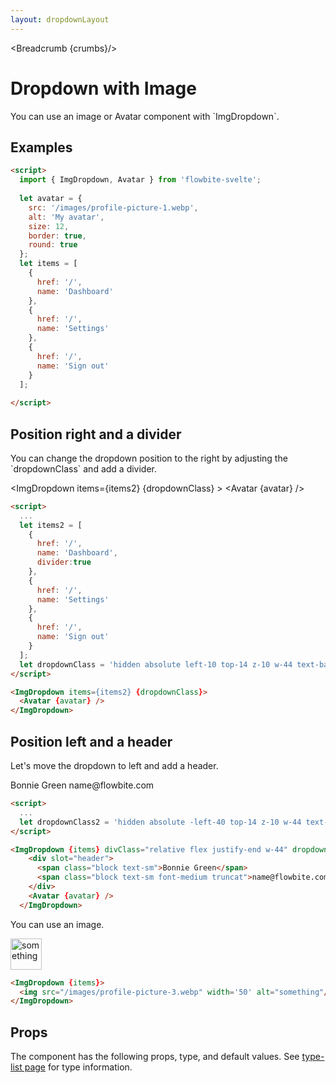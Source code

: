 ```yaml
---
layout: dropdownLayout
---
```


<script lang="ts">
  import { ImgDropdown, Avatar, Table, TableDefaultRow, Breadcrumb } from '$lib/index';
  import componentProps from '../props/ImgDropdown.json'
  // Props table
  export let dropdownItems = componentProps.props
  let propHeader = ['Name', 'Type', 'Default']
  
  let divClass='w-full relative overflow-x-auto shadow-md sm:rounded-lg'
  let avatar = {
    src: '/images/profile-picture-1.webp',
    alt: 'My avatar',
    size: 12,
    border: true,
    round: true
  };
  let items = [
    {
      href: '/',
      name: 'Dashboard'
    },
    {
      href: '/',
      name: 'Settings'
    },
    {
      href: '/',
      name: 'Sign out'
    }
  ];
  let items2 = [
    {
      href: '/',
      name: 'Dashboard',
      divider:true
    },
    {
      href: '/',
      name: 'Settings'
    },
    {
      href: '/',
      name: 'Sign out'
    }
  ];
  let dropdownClass =
    'hidden absolute top-14 z-10 w-44 text-base list-none bg-white rounded divide-y divide-gray-100 shadow dark:bg-gray-700';
  let dropdownClass2 =
    'absolute top-14 z-10 w-44 text-base list-none bg-white rounded divide-y divide-gray-100 shadow dark:bg-gray-700';
  
  let crumbs = [
    {
      label:'Home',
      href:'/'
    },
    {
      label:'Dropdown',
      href:'/dropdowns/'
    },
    {
      label:'Image dropdown',
      href:'/dropdowns/image'
    }
  ]
</script>

<Breadcrumb {crumbs}/>

<h1 class="text-3xl w-full dark:text-white py-8">Dropdown with Image</h1>

<p>You can use an image or Avatar component with `ImgDropdown`.</p>

<h2 class="text-2xl w-full dark:text-white py-4"><a id="Examples">Examples</a></h2>

<div class="container flex justify-center rounded-xl my-4 mx-auto bg-white dark:bg-gray-900 border border-gray-200 dark:border-gray-700 p-2 sm:p-6">
<ImgDropdown {items}>
  <Avatar {avatar} />
</ImgDropdown>
</div>

```html
<script>
  import { ImgDropdown, Avatar } from 'flowbite-svelte';
  
  let avatar = {
    src: '/images/profile-picture-1.webp',
    alt: 'My avatar',
    size: 12,
    border: true,
    round: true
  };
  let items = [
    {
      href: '/',
      name: 'Dashboard'
    },
    {
      href: '/',
      name: 'Settings'
    },
    {
      href: '/',
      name: 'Sign out'
    }
  ];
  
</script>
```

<h2 class="text-2xl w-full dark:text-white py-4">Position right and a divider</h2>

<p>You can change the dropdown position to the right by adjusting the `dropdownClass` and add a divider.</p>

<div class="container flex justify-center rounded-xl my-4 mx-auto bg-white dark:bg-gray-900 border border-gray-200 dark:border-gray-700 p-2 sm:p-6">

  <ImgDropdown items={items2} {dropdownClass} >
    <Avatar {avatar} />
  </ImgDropdown>
</div>

```html
<script>
  ...
  let items2 = [
    {
      href: '/',
      name: 'Dashboard',
      divider:true
    },
    {
      href: '/',
      name: 'Settings'
    },
    {
      href: '/',
      name: 'Sign out'
    }
  ];
  let dropdownClass = 'hidden absolute left-10 top-14 z-10 w-44 text-base list-none bg-white rounded divide-y divide-gray-100 shadow dark:bg-gray-700';
</script>

<ImgDropdown items={items2} {dropdownClass}>
  <Avatar {avatar} />
</ImgDropdown>
```

<h2 class="text-2xl w-full dark:text-white py-4">Position left and a header</h2>

<p>Let's move the dropdown to left and add a header.</p>

<div class="container flex justify-center rounded-xl my-4 mx-auto bg-white dark:bg-gray-900 border border-gray-200 dark:border-gray-700 p-2 sm:p-6">
  <ImgDropdown {items} divClass="relative flex justify-end w-44" dropdownClass={dropdownClass2}>
    <div slot="header">
      <span class="block text-sm">Bonnie Green</span>
      <span class="block text-sm font-medium truncat">name@flowbite.com</span>
    </div>
    <Avatar {avatar} />
  </ImgDropdown>
</div>

```html
<script>
  ...
  let dropdownClass2 = 'hidden absolute -left-40 top-14 z-10 w-44 text-base list-none bg-white rounded divide-y divide-gray-100 shadow dark:bg-gray-700';
</script>

<ImgDropdown {items} divClass="relative flex justify-end w-44" dropdownClass={dropdownClass2}>
    <div slot="header">
      <span class="block text-sm">Bonnie Green</span>
      <span class="block text-sm font-medium truncat">name@flowbite.com</span>
    </div>
    <Avatar {avatar} />
  </ImgDropdown>
```

<p>You can use an image.</p>

<div class="container flex justify-center rounded-xl my-4 mx-auto bg-white dark:bg-gray-900 border border-gray-200 dark:border-gray-700 p-2 sm:p-6">
  <ImgDropdown {items}>
    <img src="/images/profile-picture-3.webp" width='50' alt="something" />
  </ImgDropdown>
</div>

```html
<ImgDropdown {items}>
  <img src="/images/profile-picture-3.webp" width='50' alt="something"/>
</ImgDropdown>
```

<h2 class="text-2xl w-full dark:text-white py-4"><a id="Props">Props</a></h2>

<p>The component has the following props, type, and default values. See <a href="/type-list" class="text-blue-600 hover:underline dark:text-blue-500">type-list page</a> for type information.</p>

<Table header={propHeader} {divClass} >
  <TableDefaultRow items={dropdownItems} rowState='hover' />
</Table>
